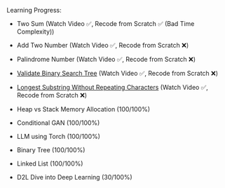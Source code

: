 Learning Progress:
- Two Sum (Watch Video ✅, Recode from Scratch ✅ (Bad Time Complexity))
- Add Two Number (Watch Video ✅, Recode from Scratch ❌)
- Palindrome Number (Watch Video ✅, Recode from Scratch ❌)
- [Validate Binary Search Tree](https://youtu.be/s6ATEkipzow) (Watch Video ✅, Recode from Scratch ❌)
- [Longest Substring Without Repeating Characters]() (Watch Video ✅, Recode from Scratch ❌)

- Heap vs Stack Memory Allocation (100/100%)
- Conditional GAN (100/100%)
- LLM using Torch (100/100%)
- Binary Tree (100/100%)
- Linked List (100/100%)	
- D2L Dive into Deep Learning (30/100%)
